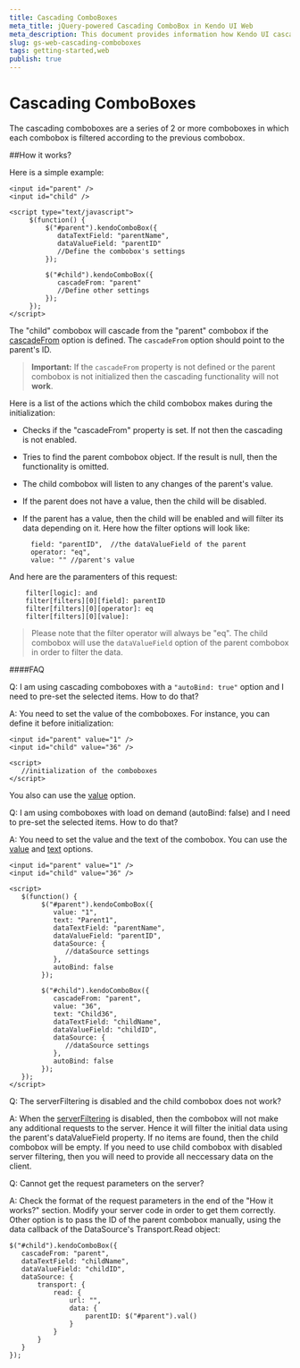 ```yaml
---
title: Cascading ComboBoxes
meta_title: jQuery-powered Cascading ComboBox in Kendo UI Web
meta_description: This document provides information how Kendo UI cascading ComboBox works and helps you handle most common scenarios with illustrative examples and FAQ.
slug: gs-web-cascading-comboboxes
tags: getting-started,web
publish: true
---
```


# Cascading ComboBoxes

The cascading comboboxes are a series of 2 or more comboboxes in which each combobox is filtered according to the previous combobox.

##How it works?

Here is a simple example:

    <input id="parent" />
    <input id="child" />

    <script type="text/javascript">
         $(function() {
             $("#parent").kendoComboBox({
                dataTextField: "parentName",
                dataValueField: "parentID"
                //Define the combobox's settings
             });

             $("#child").kendoComboBox({
                cascadeFrom: "parent"
                //Define other settings
             });
         });
    </script>
The "child" combobox will cascade from the "parent" combobox if the [cascadeFrom](http://docs.kendoui.com/api/web/combobox#configuration) option is defined. The `cascadeFrom` option should point to the parent's ID.

> **Important:** If the `cascadeFrom` property is not defined or the parent combobox is not initialized then the cascading functionality will not **work**.

Here is a list of the actions which the child combobox makes during the initialization:

- Checks if the "cascadeFrom" property is set. If not then the cascading is not enabled.
- Tries to find the parent combobox object. If the result is null, then the functionality is omitted.
- The child combobox will listen to any changes of the parent's value.
- If the parent does not have a value, then the child will be disabled.
- If the parent has a value, then the child will be enabled and will filter its data depending on it. Here how the filter options will look like:


        field: "parentID",  //the dataValueField of the parent
        operator: "eq",
        value: "" //parent's value

And here are the paramenters of this request:

        filter[logic]: and
        filter[filters][0][field]: parentID
        filter[filters][0][operator]: eq
        filter[filters][0][value]:

> Please note that the filter operator will always be "eq". The child combobox will use the `dataValueField` option of the parent combobox in order to filter the data.

####FAQ

Q: I am using cascading comboboxes with a `"autoBind: true"` option and I need to pre-set the selected items. How to do that?

A: You need to set the value of the comboboxes. For instance, you can define it before initialization:

    <input id="parent" value="1" />
    <input id="child" value="36" />

    <script>
       //initialization of the comboboxes
    </script>

You also can use the [value](http://docs.kendoui.com/api/web/combobox#configuration) option.

Q: I am using comboboxes with load on demand (autoBind: false) and I need to pre-set the selected items. How to do that?

A: You need to set the value and the text of the combobox. You can use the [value](http://docs.kendoui.com/api/web/combobox#configuration) and [text](http://docs.kendoui.com/api/web/combobox#configuration) options.

    <input id="parent" value="1" />
    <input id="child" value="36" />

    <script>
       $(function() {
            $("#parent").kendoComboBox({
               value: "1",
               text: "Parent1",
               dataTextField: "parentName",
               dataValueField: "parentID",
               dataSource: {
                  //dataSource settings
               },
               autoBind: false
            });

            $("#child").kendoComboBox({
               cascadeFrom: "parent",
               value: "36",
               text: "Child36",
               dataTextField: "childName",
               dataValueField: "childID",
               dataSource: {
                  //dataSource settings
               },
               autoBind: false
            });
       });
    </script>

Q: The serverFiltering is disabled and the child combobox does not work?

A: When the [serverFiltering](http://docs.kendoui.com/api/framework/datasource#configuration) is disabled, then the combobox will not make any additional requests to the server. Hence it will filter the initial data using the parent's dataValueField property. If no items are found, then the child combobox will be empty. If you need to use child combobox with disabled server filtering, then you will need to provide all neccessary data on the client.

Q: Cannot get the request parameters on the server?

A: Check the format of the request parameters in the end of the "How it works?" section. Modify your server code in order to get them correctly.
Other option is to pass the ID of the parent combobox manually, using the data callback of the DataSource's Transport.Read object:

    $("#child").kendoComboBox({
       cascadeFrom: "parent",
       dataTextField: "childName",
       dataValueField: "childID",
       dataSource: {
           transport: {
               read: {
                   url: "",
                   data: {
                       parentID: $("#parent").val()
                   }
               }
           }
       }
    });

